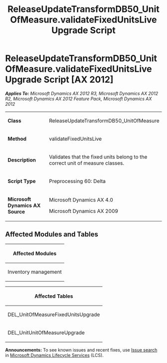 ﻿---
title: ReleaseUpdateTransformDB50_UnitOfMeasure.validateFixedUnitsLive Upgrade Script
TOCTitle: ReleaseUpdateTransformDB50_UnitOfMeasure.validateFixedUnitsLive Upgrade Script
ms:assetid: cd973de7-3770-8b28-117a-6051ee9ba343
ms:mtpsurl: https://msdn.microsoft.com/en-us/library/JJ719732(v=AX.60)
ms:contentKeyID: 49711298
ms.date: 05/18/2015
mtps_version: v=AX.60
---

# ReleaseUpdateTransformDB50\_UnitOfMeasure.validateFixedUnitsLive Upgrade Script [AX 2012]


_**Applies To:** Microsoft Dynamics AX 2012 R3, Microsoft Dynamics AX 2012 R2, Microsoft Dynamics AX 2012 Feature Pack, Microsoft Dynamics AX 2012_

<table>
<colgroup>
<col style="width: 50%" />
<col style="width: 50%" />
</colgroup>
<tbody>
<tr class="odd">
<td><p><strong>Class</strong></p></td>
<td><p>ReleaseUpdateTransformDB50_UnitOfMeasure</p></td>
</tr>
<tr class="even">
<td><p><strong>Method</strong></p></td>
<td><p>validateFixedUnitsLive</p></td>
</tr>
<tr class="odd">
<td><p><strong>Description</strong></p></td>
<td><p>Validates that the fixed units belong to the correct unit of measure classes.</p></td>
</tr>
<tr class="even">
<td><p><strong>Script Type</strong></p></td>
<td><p>Preprocessing 60: Delta</p></td>
</tr>
<tr class="odd">
<td><p><strong>Microsoft Dynamics AX Source</strong></p></td>
<td><p>Microsoft Dynamics AX 4.0</p>
<p>Microsoft Dynamics AX 2009</p></td>
</tr>
</tbody>
</table>


## Affected Modules and Tables

<table>
<colgroup>
<col style="width: 100%" />
</colgroup>
<thead>
<tr class="header">
<th><p>Affected Modules</p></th>
</tr>
</thead>
<tbody>
<tr class="odd">
<td><p>Inventory management</p></td>
</tr>
</tbody>
</table>


<table>
<colgroup>
<col style="width: 100%" />
</colgroup>
<thead>
<tr class="header">
<th><p>Affected Tables</p></th>
</tr>
</thead>
<tbody>
<tr class="odd">
<td><p>DEL_UnitOfMeasureFixedUnitsUpgrade</p></td>
</tr>
<tr class="even">
<td><p>DEL_UnitUnitOfMeasureUpgrade</p></td>
</tr>
</tbody>
</table>

  
**Announcements:** To see known issues and recent fixes, use [Issue search](http://go.microsoft.com/fwlink/?linkid=389258) in [Microsoft Dynamics Lifecycle Services](http://go.microsoft.com/fwlink/?linkid=306505) (LCS).

